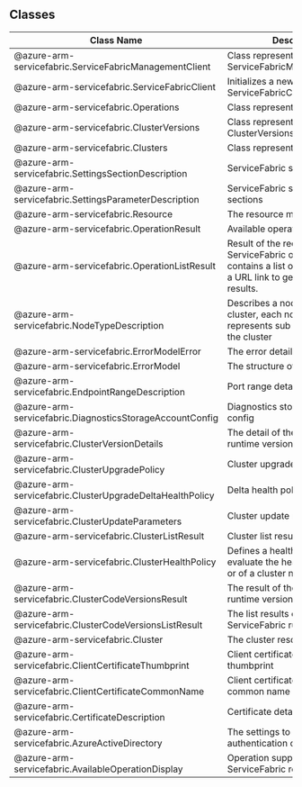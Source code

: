 ## Classes
| Class Name | Description |
|---|---|
| @azure-arm-servicefabric.ServiceFabricManagementClient |Class representing a ServiceFabricManagementClient.|
| @azure-arm-servicefabric.ServiceFabricClient |Initializes a new instance of the ServiceFabricClient class.|
| @azure-arm-servicefabric.Operations |Class representing a Operations.|
| @azure-arm-servicefabric.ClusterVersions |Class representing a ClusterVersions.|
| @azure-arm-servicefabric.Clusters |Class representing a Clusters.|
| @azure-arm-servicefabric.SettingsSectionDescription |ServiceFabric section settings|
| @azure-arm-servicefabric.SettingsParameterDescription |ServiceFabric settings under sections|
| @azure-arm-servicefabric.Resource |The resource model definition.|
| @azure-arm-servicefabric.OperationResult |Available operation list result|
| @azure-arm-servicefabric.OperationListResult |Result of the request to list ServiceFabric operations. It contains a list of operations and a URL link to get the next set of results.|
| @azure-arm-servicefabric.NodeTypeDescription |Describes a node type in the cluster, each node type represents sub set of nodes in the cluster|
| @azure-arm-servicefabric.ErrorModelError |The error detail|
| @azure-arm-servicefabric.ErrorModel |The structure of the error|
| @azure-arm-servicefabric.EndpointRangeDescription |Port range details|
| @azure-arm-servicefabric.DiagnosticsStorageAccountConfig |Diagnostics storage account config|
| @azure-arm-servicefabric.ClusterVersionDetails |The detail of the ServiceFabric runtime version result|
| @azure-arm-servicefabric.ClusterUpgradePolicy |Cluster upgrade policy|
| @azure-arm-servicefabric.ClusterUpgradeDeltaHealthPolicy |Delta health policy for the cluster|
| @azure-arm-servicefabric.ClusterUpdateParameters |Cluster update request|
| @azure-arm-servicefabric.ClusterListResult |Cluster list results|
| @azure-arm-servicefabric.ClusterHealthPolicy |Defines a health policy used to evaluate the health of the cluster or of a cluster node.|
| @azure-arm-servicefabric.ClusterCodeVersionsResult |The result of the ServiceFabric runtime versions|
| @azure-arm-servicefabric.ClusterCodeVersionsListResult |The list results of the ServiceFabric runtime versions|
| @azure-arm-servicefabric.Cluster |The cluster resource|
| @azure-arm-servicefabric.ClientCertificateThumbprint |Client certificate details using thumbprint|
| @azure-arm-servicefabric.ClientCertificateCommonName |Client certificate details using common name|
| @azure-arm-servicefabric.CertificateDescription |Certificate details|
| @azure-arm-servicefabric.AzureActiveDirectory |The settings to enable AAD authentication on the cluster|
| @azure-arm-servicefabric.AvailableOperationDisplay |Operation supported by ServiceFabric resource provider|
